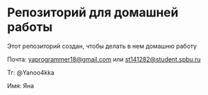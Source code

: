 # Репозиторий для домашней работы

Этот репозиторий создан, чтобы делать в нем домашню работу

Почта: yaprogrammer18@gmail.com или st141282@student.spbu.ru

Тг: @Yanoo4kka

Имя: Яна
